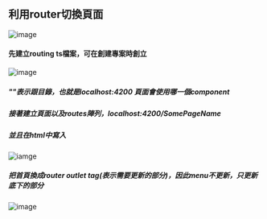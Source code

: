 ## 利用router切換頁面
![image](https://github.com/nataliejian/learning/blob/master/angularNote/changePage/changePage.gif)
#### 先建立routing ts檔案，可在創建專案時創立
![image](https://github.com/nataliejian/learning/blob/master/angularNote/changePage/pic1.png)
##### ""表示跟目錄，也就是localhost:4200 頁面會使用哪一個component
##### 接著建立頁面以及routes陣列，localhost:4200/SomePageName
##### 並且在html中寫入
![iamge](https://github.com/nataliejian/learning/blob/master/angularNote/changePage/pic0.png)
##### 把首頁換成router outlet tag(表示需要更新的部分)，因此menu不更新，只更新底下的部分
![image](https://github.com/nataliejian/learning/blob/master/angularNote/changePage/pic2.png)
